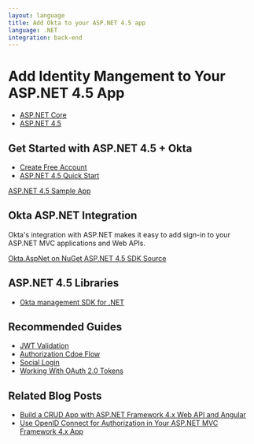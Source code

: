 ```yaml
---
layout: language
title: Add Okta to your ASP.NET 4.5 app
language: .NET
integration: back-end
---
```


# <i class='icon-48 docsPage code-dotnet'></i> Add Identity Mangement to Your ASP.NET 4.5 App

<ul class='language-tabs'>
	<li>
		<a href='/code/dotnet/'>
			<i class='icon code-dotnet-32'></i><span>ASP.NET Core</span>
		</a>
	</li>
	<li class="active">
		<a href='/code/dotnet/asp-45.html'>
			<i class='icon code-dotnet-32'></i><span>ASP.NET 4.5</span>
		</a>
	</li>
</ul>

## Get Started with ASP.NET 4.5 + Okta

<ul class='language-ctas'>
	<li>
		<a href='https://developer.okta.com/signup/' class='code-button highlighted' data-proofer-ignore>
			<span>Create Free Account</span>
		</a>
	</li>
	<li>
		<a href='/quickstart/#/okta-sign-in-page/dotnet/aspnet4' class='code-button inverse' data-proofer-ignore>
			<span>ASP.NET 4.5 Quick Start</span>
		</a>
	</li>
</ul>

<a href='https://github.com/oktadeveloper/okta-aspnet-mvc-example'>
  <span class='fa fa-github'></span> <span>ASP.NET 4.5 Sample App</span>
</a>

## Okta ASP.NET Integration

Okta's integration with ASP.NET makes it easy to add sign-in to your ASP.NET MVC applications and Web APIs.

<a href='https://www.nuget.org/packages/Okta.AspNet'>
	<span class='fa fa-download'></span> 
	<span>Okta.AspNet on NuGet</span>
</a>

<a href='https://github.com/okta/okta-aspnet'>
  <span class='fa fa-github'></span> <span>ASP.NET 4.5 SDK Source</span>
</a>

## ASP.NET 4.5 Libraries

<ul class="language-libraries">
	<li>
		<a href="https://github.com/okta/okta-sdk-dotnet">
			<span class='fa fa-github'></span> <span>Okta management SDK for .NET</span>
		</a>
	</li>
</ul>

## Recommended Guides

<ul class="language-list">
	<li><a href="https://developer.okta.com/code/dotnet/jwt-validation">JWT Validation</a></li>
	<li><a href="https://developer.okta.com/authentication-guide/implementing-authentication/auth-code">Authorization Cdoe Flow</a></li>
	<li>
		<a href="https://developer.okta.com/authentication-guide/social-login/">Social Login</a>
	</li>
	<li>
		<a href="https://developer.okta.com/authentication-guide/tokens/">Working With OAuth 2.0 Tokens</a>
	</li>
</ul>

## Related Blog Posts

<ul class="language-list">
	<li><a href="https://developer.okta.com/blog/2018/07/27/build-crud-app-in-aspnet-framework-webapi-and-angular">Build a CRUD App with ASP.NET Framework 4.x Web API and Angular</a></li>
	<li><a href="https://developer.okta.com/blog/2018/04/18/authorization-in-your-aspnet-mvc-4-application">Use OpenID Connect for Authorization in Your ASP.NET MVC Framework 4.x App</a></li>
</ul>


